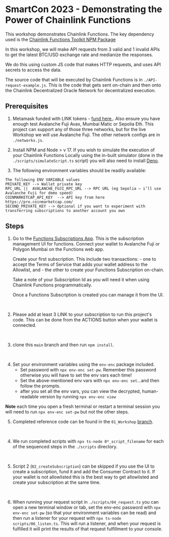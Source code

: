 # SmartCon 2023 - Demonstrating the Power of Chainlink Functions

This workshop demonstrates Chainlink Functions.  The key dependency used is the [Chainlink Functions Toolkit NPM Package](https://github.com/smartcontractkit/functions-toolkit)

In this workshop, we will make API requests from 3 valid and 1 invalid APIs to get the latest BTC/USD exchange rate and medianize the responses.

We do this using custom JS code that makes HTTP requests, and uses API secrets to access the data.

The source code that will be executed by Chainlink Functions is in `./API-request-example.js`.  This is the code that gets sent on-chain and then onto the Chainlink Decentralized Oracle Network for decentralized execution.

## Prerequisites
1. Metamask funded with LINK tokens - [fund here.](faucets.chain.link).  Also ensure you have enough test Avalanche Fuji Avax, Mumbai Matic or Sepolia Eth. This project can support any of those three networks, but for the live Workshop we will use Avalanche Fuji.  The other network configs are in `./networks.js`.

2. Install NPM and Node > v 17. If you wish to simulate the execution of your Chainlink Functions Locally using the in-built simulator (done in the `./scripts/simulateScript.ts` script) you will also need to install [Deno](https://deno.land/manual/getting_started/installation).

3. The following environment variables should be readily available:
```
The following ENV VARIABLE values
PRIVATE_KEY --> Wallet private key
RPC_URL ||  AVALANCHE_FUJI_RPC_URL --> RPC URL (eg Sepolia – i’ll use Avalanche Fuji for demo speed)
COINMARKETCAP_API_KEY  --> API key from here https://pro.coinmarketcap.com/
SECOND_PRIVATE_KEY --> Optional if you want to experiment with transferring subscriptions to another account you own
```

## Steps

1. Go to the [Functions Subscriptions App](https://functions.chain.link). This is the subscription management UI for functions. Connect your wallet to Avalanche Fuji or Polygon Mumbai on the Functions web app. 

    Create your first subscription. This include two transactions:
        - one to accept the Terms of Service that adds your wallet address to the Allowlist, and
        - the other to create your Functions Subscription on-chain.

    Take a note of your Subscription Id as you will need it when using Chainlink Functions programmatically.

    Once a Functions Subscription is created you can manage it from the UI.
</br>

2.  Please add at least 3 LINK to your subscription to run this project's code. This can be done from the ACTIONS button when your wallet is connected. 
</br>

3.  clone this `main` branch and then run `npm install`. 
</br>

4. Set your environment variables using the `env-enc` package included.  
    -  Set password with `npx env-enc set-pw`.  Remember this password otherwise you will have to set the env vars each time!
    -  Set the above-mentioned env vars with `npx env-enc set`...and then follow the prompts.
    -   after you set all the env vars, you can view the decrypted, human-readable version by running `npx env-enc view`

**Note** each time you open a fresh terminal or restart a terminal session you will need to run `npx env-enc set-pw` but not the other steps.

5.  Completed reference code can be found in the  `01_Workshop` [branch](https://github.com/zeuslawyer/sc2023-toolkit-workshop/tree/01_Workshop). 
</br>

4. We run completed scripts with `npx ts-node 0*_script_filename` for each of the sequenced steps in the `./scripts` directory.
</br>

5. Script 2 (`02_createSubscription`) can be skipped if you use the UI to create a subscription, fund it and add the Consumer Contract to it. If your wallet is not allowlisted this is the best way to get allowlisted and create your subscription at the same time.
</br> 

6. When running your request script in `./scripts/04_request.ts` you can open a new terminal window or tab, set the env-enc password with `npx env-enc set-pw` (so that your environment variables can be read) and then run a listener for your request with `npx ts-node scripts/06_listen.ts`.  This will run a listener, and when your request is fulfilled it will print the results of that request fulfillment to your console.
